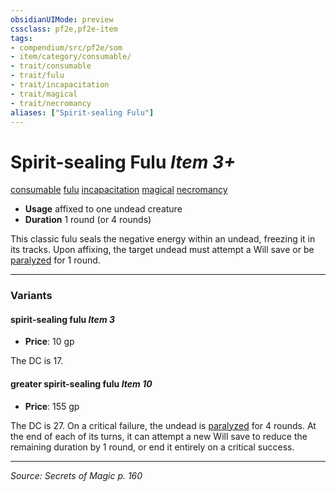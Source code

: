 ```yaml
---
obsidianUIMode: preview
cssclass: pf2e,pf2e-item
tags:
- compendium/src/pf2e/som
- item/category/consumable/
- trait/consumable
- trait/fulu
- trait/incapacitation
- trait/magical
- trait/necromancy
aliases: ["Spirit-sealing Fulu"]
---
```

# Spirit-sealing Fulu *Item 3+*  
[consumable](consumable.md "Consumable Item Trait")  [fulu](fulu-som.md "Fulu Item Trait")  [incapacitation](incapacitation.md "Incapacitation Effect Trait")  [magical](magical.md "Magical Item Trait")  [necromancy](necromancy.md "Necromancy School Trait")  

- **Usage** affixed to one undead creature
- **Duration** 1 round (or 4 rounds)

This classic fulu seals the negative energy within an undead, freezing it in its tracks. Upon affixing, the target undead must attempt a Will save or be [paralyzed](conditions.md#Paralyzed) for 1 round.

---

### Variants

#### spirit-sealing fulu *Item 3*

- **Price**: 10 gp

The DC is 17.

#### greater spirit-sealing fulu *Item 10*

- **Price**: 155 gp

The DC is 27. On a critical failure, the undead is [paralyzed](conditions.md#Paralyzed) for 4 rounds. At the end of each of its turns, it can attempt a new Will save to reduce the remaining duration by 1 round, or end it entirely on a critical success.

---
*Source: Secrets of Magic p. 160*